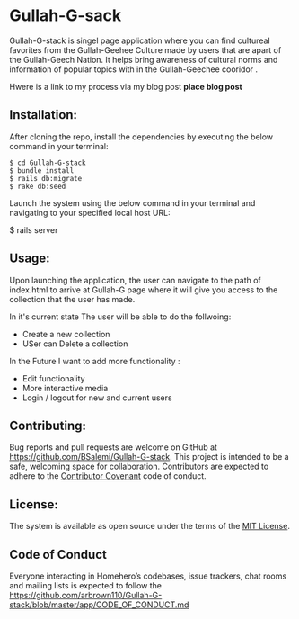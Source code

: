 # Gullah-G-sack


Gullah-G-stack is singel page application where you can find cultureal favorites from the Gullah-Geehee Culture made by users that are apart of the Gullah-Geech Nation. It helps bring awareness of cultural norms and information of popular topics with in the Gullah-Geechee cooridor .

Hwere is a link to my process via my blog post **place blog post**

## Installation:

After cloning the repo, install the dependencies by executing the below command in your terminal:
```
$ cd Gullah-G-stack
$ bundle install
$ rails db:migrate
$ rake db:seed
```
Launch the system using the below command in your terminal and navigating to your specified local host URL:

$ rails server

## Usage:

Upon launching the application, the user can navigate to the path of index.html to arrive at Gullah-G page where it will give you access to the collection that the user has made.


In it's current state The user will be able to do the follwoing:

- Create a new collection
- USer can Delete  a collection

In the Future I want to add more  functionality :

- Edit functionality
- More interactive media
- Login / logout for new and current users

## Contributing:

Bug reports and pull requests are welcome on GitHub at https://github.com/BSalemi/Gullah-G-stack. This project is intended to be a safe, welcoming space for collaboration. Contributors are expected to adhere to the [Contributor Covenant](https://www.contributor-covenant.org/) code of conduct.

## License:

The system is available as open source under the terms of the [MIT License](https://opensource.org/licenses/MIT).

## Code of Conduct

Everyone interacting in Homehero’s codebases, issue trackers, chat rooms and mailing lists is expected to follow the https://github.com/arbrown110/Gullah-G-stack/blob/master/app/CODE_OF_CONDUCT.md
